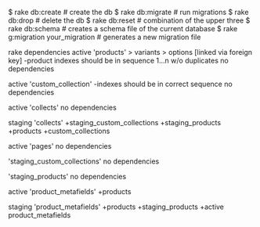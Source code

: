 $ rake db:create # create the db
$ rake db:migrate # run migrations
$ rake db:drop # delete the db
$ rake db:reset # combination of the upper three
$ rake db:schema # creates a schema file of the current database
$ rake g:migration your_migration # generates a new migration file

rake dependencies
active 'products' > variants > options [linked via foreign key]
  -product indexes should be in sequence 1...n w/o duplicates
  no dependencies

active 'custom_collection'
  -indexes should be in correct sequence
  no dependencies

active 'collects'
  no dependencies

staging 'collects'
  +staging_custom_collections
  +staging_products
  +products
  +custom_collections

active 'pages'
  no dependencies

'staging_custom_collections'
  no dependencies

'staging_products'
  no dependencies

active 'product_metafields'
  +products

staging 'product_metafields'
  +products
  +staging_products
  +active product_metafields
